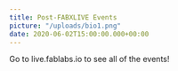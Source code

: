 ```yaml
---
title: Post-FABXLIVE Events
picture: "/uploads/bio1.png"
date: 2020-06-02T15:00:00.000+00:00
---
```


Go to live.fablabs.io to see all of the events!
